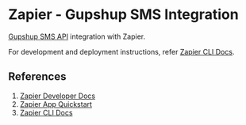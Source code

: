 <!-- <p align="center">
  <img src="https://zapier.com/brand/assets/images/logos/zapier-logo.svg" height="100px"/>
  &nbsp;&nbsp;

  <img src="https://upload.wikimedia.org/wikipedia/commons/thumb/f/f1/Heart_coraz%C3%B3n.svg/800px-Heart_coraz%C3%B3n.svg.png" height="100px"/>
  &nbsp;&nbsp;

  <img src="https://aithority.com/wp-content/uploads/2018/02/Gupshup-Logo.jpg" height="80px"/>

  <br>
</p> -->

# Zapier - Gupshup SMS Integration

[Gupshup SMS API](http://enterprise.smsgupshup.com/doc/GatewayAPIDoc.pdf) integration with Zapier.

For development and deployment instructions, refer [Zapier CLI Docs](https://github.com/zapier/zapier-platform-cli).

## References

1. [Zapier Developer Docs](https://zapier.com/developer/)
2. [Zapier App Quickstart](https://zapier.com/developer/start/introduction)
3. [Zapier CLI Docs](https://github.com/zapier/zapier-platform-cli)
